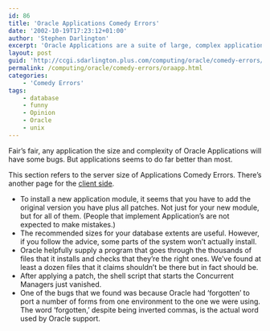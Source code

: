 ```yaml
---
id: 86
title: 'Oracle Applications Comedy Errors'
date: '2002-10-19T17:23:12+01:00'
author: 'Stephen Darlington'
excerpt: 'Oracle Applications are a suite of large, complex applications that all look and work alike. That is, they don''t work. '
layout: post
guid: 'http://ccgi.sdarlington.plus.com/computing/oracle/comedy-errors/oracle-applications-comedy-errors.html'
permalink: /computing/oracle/comedy-errors/oraapp.html
categories:
    - 'Comedy Errors'
tags:
    - database
    - funny
    - Opinion
    - Oracle
    - unix
---
```


Fair’s fair, any application the size and complexity of Oracle Applications will have some bugs. But applications seems to do far better than most.

This section refers to the server size of Applications Comedy Errors. There’s another page for the [client side](client.html).

- To install a new application module, it seems that you have to add the original version you have plus all patches. Not just for your new module, but for all of them. (People that implement Application’s are not expected to make mistakes.)
- The recommended sizes for your database extents are useful. However, if you follow the advice, some parts of the system won’t actually install.
- Oracle helpfully supply a program that goes through the thousands of files that it installs and checks that they’re the right ones. We’ve found at least a dozen files that it claims shouldn’t be there but in fact should be.
- After applying a patch, the shell script that starts the Concurrent Managers just vanished.
- One of the bugs that we found was because Oracle had ‘forgotten’ to port a number of forms from one environment to the one we were using. The word ‘forgotten,’ despite being inverted commas, is the actual word used by Oracle support.
